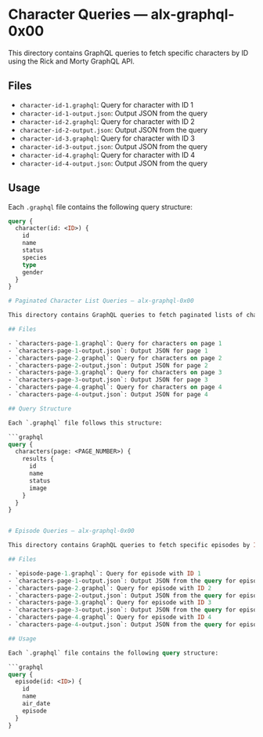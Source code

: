 # Character Queries — alx-graphql-0x00

This directory contains GraphQL queries to fetch specific characters by ID using the Rick and Morty GraphQL API.

## Files

- `character-id-1.graphql`: Query for character with ID 1  
- `character-id-1-output.json`: Output JSON from the query  
- `character-id-2.graphql`: Query for character with ID 2  
- `character-id-2-output.json`: Output JSON from the query  
- `character-id-3.graphql`: Query for character with ID 3  
- `character-id-3-output.json`: Output JSON from the query  
- `character-id-4.graphql`: Query for character with ID 4  
- `character-id-4-output.json`: Output JSON from the query

## Usage

Each `.graphql` file contains the following query structure:

```graphql
query {
  character(id: <ID>) {
    id
    name
    status
    species
    type
    gender
  }
}

# Paginated Character List Queries — alx-graphql-0x00

This directory contains GraphQL queries to fetch paginated lists of characters using the Rick and Morty GraphQL API.

## Files

- `characters-page-1.graphql`: Query for characters on page 1  
- `characters-page-1-output.json`: Output JSON for page 1  
- `characters-page-2.graphql`: Query for characters on page 2  
- `characters-page-2-output.json`: Output JSON for page 2  
- `characters-page-3.graphql`: Query for characters on page 3  
- `characters-page-3-output.json`: Output JSON for page 3  
- `characters-page-4.graphql`: Query for characters on page 4  
- `characters-page-4-output.json`: Output JSON for page 4  

## Query Structure

Each `.graphql` file follows this structure:

```graphql
query {
  characters(page: <PAGE_NUMBER>) {
    results {
      id
      name
      status
      image
    }
  }
}


# Episode Queries — alx-graphql-0x00

This directory contains GraphQL queries to fetch specific episodes by ID using the Rick and Morty GraphQL API.

## Files

- `episode-page-1.graphql`: Query for episode with ID 1  
- `characters-page-1-output.json`: Output JSON from the query for episode 1  
- `characters-page-2.graphql`: Query for episode with ID 2  
- `characters-page-2-output.json`: Output JSON from the query for episode 2  
- `characters-page-3.graphql`: Query for episode with ID 3  
- `characters-page-3-output.json`: Output JSON from the query for episode 3  
- `characters-page-4.graphql`: Query for episode with ID 4  
- `characters-page-4-output.json`: Output JSON from the query for episode 4  

## Usage

Each `.graphql` file contains the following query structure:

```graphql
query {
  episode(id: <ID>) {
    id
    name
    air_date
    episode
  }
}